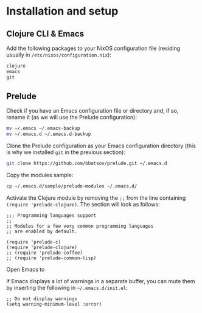 # Installation and setup

## Clojure CLI & Emacs

Add the following packages to your NixOS configuration file (residing usually in `/etc/nixos/configuration.nix`):

```nix
clojure
emacs
git
```

## Prelude

Check if you have an Emacs configuration file or directory and, if so, rename it (as we will use the Prelude configuration):

```bash
mv ~/.emacs ~/.emacs-backup
mv ~/.emacs.d ~/.emacs.d-backup
```

Clone the Prelude configuration as your Emacs configuration directory (this is why we installed `git` in the previous section):

```bash
git clone https://github.com/bbatsov/prelude.git ~/.emacs.d
```

Copy the modules sample:

```bash
cp ~/.emacs.d/sample/prelude-modules ~/.emacs.d/
```

Activate the Clojure module by removing the `;;` from the line containing `(require 'prelude-clojure)`.
The section will look as follows:

```elisp
;;; Programming languages support
;;
;; Modules for a few very common programming languages
;; are enabled by default.

(require 'prelude-c)
(require 'prelude-clojure)
;; (require 'prelude-coffee)
;; (require 'prelude-common-lisp)
```

Open Emacs to

If Emacs displays a lot of warnings in a separate buffer, you can mute them by inserting the following in `~/.emacs.d/init.el`:

```elisp
;; Do not display warnings
(setq warning-minimum-level :error)
```
